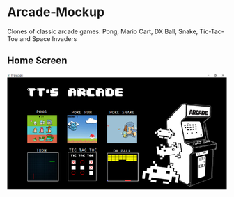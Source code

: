 # Arcade-Mockup
Clones of classic arcade games: Pong, Mario Cart, DX Ball, Snake, Tic-Tac-Toe and Space Invaders

## Home Screen
![Screenshot](homescreen.png)
